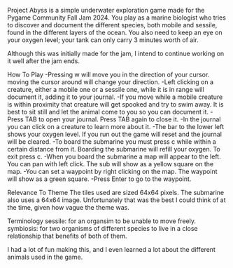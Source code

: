 Project Abyss is a simple underwater exploration game made for the Pygame Community Fall Jam 2024. You play as a marine biologist who tries to discover and document the different species, both mobile and sessile, found in the different
layers of the ocean. You also need to keep an eye on your oxygen level; your tank can only carry 3 minutes worth of air.

Although this was initially made for the jam, I intend to continue working on it well after the jam ends.

How To Play
-Pressing w will move you in the direction of your cursor. moving the cursor around will change your direction.
-Left clicking on a creature, either a mobile one or a sessile one, while it is in range will document it, adding it to your journal.
-If you move while a mobile creature is within proximity that creature will get spooked and try to swim away. It is best to sit still and let the animal come to you so you can document it.
-Press TAB to open your journal. Press TAB again to close it.
-In the journal you can click on a creature to learn more about it.
-The bar to the lower left shows your oxygen level. If you run out the game will reset and the journal will be cleared.
-To board the submarine you must press c while within a certain distance from it. Boarding the submarine will refill your oxygen. To exit press c.
-When you board the submarine a map will appear to the left. You can pan with left click. The sub will show as a yellow square on the map.
-You can set a waypoint by right clicking on the map. The waypoint will show as a green square.
-Press Enter to go to the waypoint.

Relevance To Theme
The tiles used are sized 64x64 pixels. The submarine also uses a 64x64 image. Unfortunately that was the best I could think of at the time, given how vague the theme was.

Terminology
sessile: for an organsim to be unable to move freely.
symbiosis: for two organisms of different species to live in a close relationship that benefits of both of them.

I had a lot of fun making this, and I even learned a lot about the different animals used in the game.
